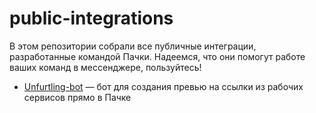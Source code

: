 # public-integrations
В этом репозитории собрали все публичные интеграции, разработанные командой Пачки. Надеемся, что они помогут работе ваших команд в мессенджере, пользуйтесь!
- [Unfurtling-bot](https://github.com/pachca/public-integrations/tree/d4ae0de621b455e360d4a880add8a8e64323ddb2/Unfurling-bot) — бот для создания превью на ссылки из рабочих сервисов прямо в Пачке
